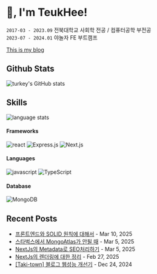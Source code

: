 # 👋, I'm TeukHee!

`2017-03 - 2023.09` 전북대학교 사회학 전공 / 컴퓨터공학 부전공  
`2023-07 - 2024.01` 야놀자 FE 부트캠프    

[This is my blog](https://takitown.com)

## Github Stats
![turkey's GitHub stats](https://github-readme-stats.vercel.app/api?username=turkey-kim&theme=onedark&hide_border=true)  

## Skills

![language stats](https://github-readme-stats.vercel.app/api/top-langs/?username=turkey-kim&layout=compact&theme=onedark&hide_border=true)

#### Frameworks
![react](https://img.shields.io/badge/React-20232A?style=for-the-badge&logo=react&logoColor=61DAFB)
![Express.js](https://img.shields.io/badge/express.js-%23404d59.svg?style=for-the-badge&logo=express&logoColor=%2361DAFB)
![Next.js](https://img.shields.io/badge/next.js-000000?style=for-the-badge&logo=nextdotjs&logoColor=white)

#### Languages
![javascript](https://img.shields.io/badge/JavaScript-323330?style=for-the-badge&logo=javascript&logoColor=F7DF1E)
![TypeScript](https://img.shields.io/badge/typescript-%23007ACC.svg?style=for-the-badge&logo=typescript&logoColor=white)


#### Database
![MongoDB](https://img.shields.io/badge/MongoDB-%234ea94b.svg?style=for-the-badge&logo=mongodb&logoColor=white)

## Recent Posts
- [프론트엔드와 SOLID 원칙에 대해서](https://www.takitown.com/post/%ED%94%84%EB%A1%A0%ED%8A%B8%EC%97%94%EB%93%9C%EC%99%80%20SOLID%20%EC%9B%90%EC%B9%99%EC%97%90%20%EB%8C%80%ED%95%B4%EC%84%9C) - Mar 10, 2025
- [스타벅스에서 MongoAtlas가 안될 때](https://www.takitown.com/post/%EC%8A%A4%ED%83%80%EB%B2%85%EC%8A%A4%EC%97%90%EC%84%9C%20MongoAtlas%20%EC%A0%91%EC%86%8D%EC%9D%B4%20%EC%95%88%EB%90%A0%20%EB%95%8C%20(feat.%20ENODATA)) - Mar 5, 2025
- [NextJs의 Metadata로 SEO처리하기](https://www.takitown.com/post/NextJs%EC%97%90%EC%84%9C%20SEO%20%EC%B2%98%EB%A6%AC%ED%95%98%EA%B8%B0) - Mar 5, 2025
- [NextJs의 렌더링에 대한 정리](https://www.takitown.com/post/[NextJS]%20NextJS%EC%9D%98%20%EB%A0%8C%EB%8D%94%EB%A7%81) - Feb 27, 2025
- [[Taki-town] 블로그 웹성능 개선기](https://www.takitown.com/post/[Taki-town]%20%EB%A9%94%EC%9D%B8%ED%8E%98%EC%9D%B4%EC%A7%80%20%EC%84%B1%EB%8A%A5%20%EA%B0%9C%EC%84%A0%EA%B8%B0) - Dec 24, 2024
